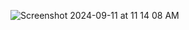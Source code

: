 ![Screenshot 2024-09-11 at 11 14 08 AM](https://github.com/user-attachments/assets/0a5d3c6f-60a8-48c5-823b-36a858312c0d)
